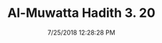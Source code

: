 ---
title        : "Al-Muwatta Hadith 3. 20"
date         : 7/25/2018 12:28:28 PM
draft        : false
type         : "hadith"
layout       : "hadith"
BookCode     : "AMH"
VolumeNumber : "3"
HadithNumber : "20"
categories  :  ["Prayer - The Opening of the Prayer"]
---